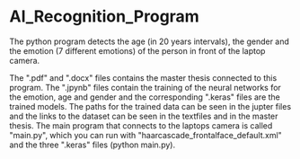 # AI_Recognition_Program

The python program detects the age (in 20 years intervals), the gender and the emotion (7 different emotions) of the person in front of the laptop camera.

The ".pdf" and ".docx" files contains the master thesis connected to this program. The ".jpynb" files contain the training of the neural networks for the emotion, age and gender and the corresponding ".keras" files are the trained models. The paths for the trained data can be seen in the jupter files and the links to the dataset can be seen in the textfiles and in the master thesis. The main program that connects to the laptops camera is called "main.py", which you can run with "haarcascade_frontalface_default.xml" and the three ".keras" files (python main.py).

